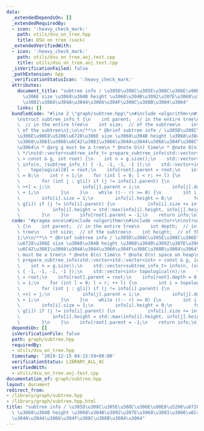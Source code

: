 ```yaml
---
data:
  _extendedDependsOn: []
  _extendedRequiredBy:
  - icon: ':heavy_check_mark:'
    path: utils/dsu_on_tree.hpp
    title: DSU on tree (sack)
  _extendedVerifiedWith:
  - icon: ':heavy_check_mark:'
    path: utils/dsu_on_tree.aoj.test.cpp
    title: utils/dsu_on_tree.aoj.test.cpp
  _isVerificationFailed: false
  _pathExtension: hpp
  _verificationStatusIcon: ':heavy_check_mark:'
  attributes:
    document_title: "subtree info / \u305D\u308C\u305E\u308C\u306E\u90E8\u5206\u6728\
      \u306E size \u3068\u304B height \u3068\u304B\u3092\u307E\u3068\u3081\u3066\u6C42\
      \u3081\u3066\u304A\u3044\u3066\u304F\u308C\u308B\u3084\u3064"
    links: []
  bundledCode: "#line 2 \"graph/subtree.hpp\"\n#include <algorithm>\n#include <vector>\n\
    \nstruct subtree_info_t {\n    int parent;  // in the entire tree\n    int depth;\
    \  // in the entire tree\n    int size;  // of the subtree\n    int height;  //\
    \ of the subtree\n};\n\n/**\n * @brief subtree info / \u305D\u308C\u305E\u308C\
    \u306E\u90E8\u5206\u6728\u306E size \u3068\u304B height \u3068\u304B\u3092\u307E\
    \u3068\u3081\u3066\u6C42\u3081\u3066\u304A\u3044\u3066\u304F\u308C\u308B\u3084\
    \u3064\n * @arg g must be a tree\n * @note O(n) time\n * @note O(n) space on heap\n\
    \ */\nstd::vector<subtree_info_t> prepare_subtree_info(std::vector<std::vector<int>\
    \ > const & g, int root) {\n    int n = g.size();\n    std::vector<subtree_info_t>\
    \ info(n, (subtree_info_t) { -1, -1, -1, -1 });\n    std::vector<int> topological(n);\n\
    \    topological[0] = root;\n    info[root].parent = root;\n    info[root].depth\
    \ = 0;\n    int r = 1;\n    for (int l = 0; l < r; ++ l) {\n        int i = topological[l];\n\
    \        for (int j : g[i]) if (j != info[i].parent) {\n            topological[r\
    \ ++] = j;\n            info[j].parent = i;\n            info[j].depth = info[i].depth\
    \ + 1;\n        }\n    }\n    while ((-- r) >= 0) {\n        int i = topological[r];\n\
    \        info[i].size = 1;\n        info[i].height = 0;\n        for (int j :\
    \ g[i]) if (j != info[i].parent) {\n            info[i].size += info[j].size;\n\
    \            info[i].height = std::max(info[i].height, info[j].height + 1);\n\
    \        }\n    }\n    info[root].parent = -1;\n    return info;\n}\n"
  code: "#pragma once\n#include <algorithm>\n#include <vector>\n\nstruct subtree_info_t\
    \ {\n    int parent;  // in the entire tree\n    int depth;  // in the entire\
    \ tree\n    int size;  // of the subtree\n    int height;  // of the subtree\n\
    };\n\n/**\n * @brief subtree info / \u305D\u308C\u305E\u308C\u306E\u90E8\u5206\
    \u6728\u306E size \u3068\u304B height \u3068\u304B\u3092\u307E\u3068\u3081\u3066\
    \u6C42\u3081\u3066\u304A\u3044\u3066\u304F\u308C\u308B\u3084\u3064\n * @arg g\
    \ must be a tree\n * @note O(n) time\n * @note O(n) space on heap\n */\nstd::vector<subtree_info_t>\
    \ prepare_subtree_info(std::vector<std::vector<int> > const & g, int root) {\n\
    \    int n = g.size();\n    std::vector<subtree_info_t> info(n, (subtree_info_t)\
    \ { -1, -1, -1, -1 });\n    std::vector<int> topological(n);\n    topological[0]\
    \ = root;\n    info[root].parent = root;\n    info[root].depth = 0;\n    int r\
    \ = 1;\n    for (int l = 0; l < r; ++ l) {\n        int i = topological[l];\n\
    \        for (int j : g[i]) if (j != info[i].parent) {\n            topological[r\
    \ ++] = j;\n            info[j].parent = i;\n            info[j].depth = info[i].depth\
    \ + 1;\n        }\n    }\n    while ((-- r) >= 0) {\n        int i = topological[r];\n\
    \        info[i].size = 1;\n        info[i].height = 0;\n        for (int j :\
    \ g[i]) if (j != info[i].parent) {\n            info[i].size += info[j].size;\n\
    \            info[i].height = std::max(info[i].height, info[j].height + 1);\n\
    \        }\n    }\n    info[root].parent = -1;\n    return info;\n}\n"
  dependsOn: []
  isVerificationFile: false
  path: graph/subtree.hpp
  requiredBy:
  - utils/dsu_on_tree.hpp
  timestamp: '2019-12-15 04:15:59+09:00'
  verificationStatus: LIBRARY_ALL_AC
  verifiedWith:
  - utils/dsu_on_tree.aoj.test.cpp
documentation_of: graph/subtree.hpp
layout: document
redirect_from:
- /library/graph/subtree.hpp
- /library/graph/subtree.hpp.html
title: "subtree info / \u305D\u308C\u305E\u308C\u306E\u90E8\u5206\u6728\u306E size\
  \ \u3068\u304B height \u3068\u304B\u3092\u307E\u3068\u3081\u3066\u6C42\u3081\u3066\
  \u304A\u3044\u3066\u304F\u308C\u308B\u3084\u3064"
---
```

